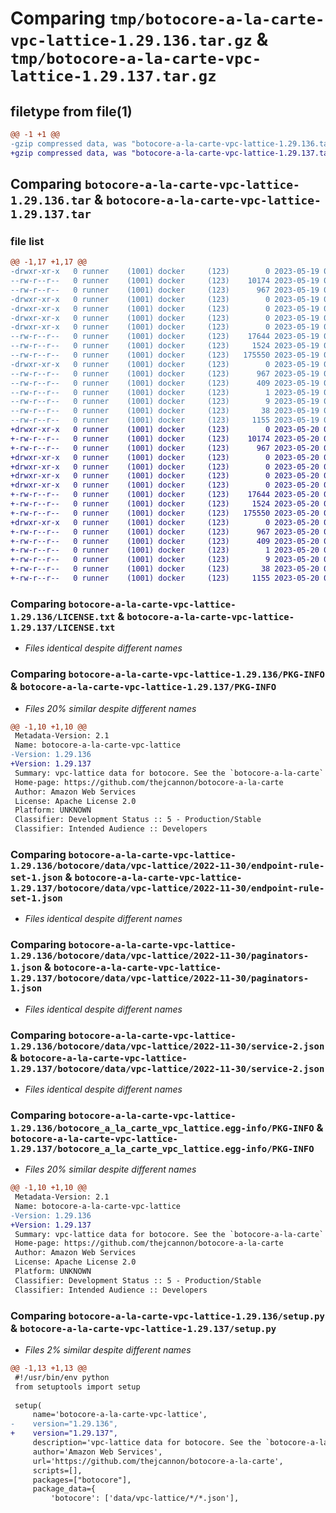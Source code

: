 # Comparing `tmp/botocore-a-la-carte-vpc-lattice-1.29.136.tar.gz` & `tmp/botocore-a-la-carte-vpc-lattice-1.29.137.tar.gz`

## filetype from file(1)

```diff
@@ -1 +1 @@
-gzip compressed data, was "botocore-a-la-carte-vpc-lattice-1.29.136.tar", last modified: Fri May 19 01:18:10 2023, max compression
+gzip compressed data, was "botocore-a-la-carte-vpc-lattice-1.29.137.tar", last modified: Sat May 20 01:15:24 2023, max compression
```

## Comparing `botocore-a-la-carte-vpc-lattice-1.29.136.tar` & `botocore-a-la-carte-vpc-lattice-1.29.137.tar`

### file list

```diff
@@ -1,17 +1,17 @@
-drwxr-xr-x   0 runner    (1001) docker     (123)        0 2023-05-19 01:18:10.927982 botocore-a-la-carte-vpc-lattice-1.29.136/
--rw-r--r--   0 runner    (1001) docker     (123)    10174 2023-05-19 01:18:10.000000 botocore-a-la-carte-vpc-lattice-1.29.136/LICENSE.txt
--rw-r--r--   0 runner    (1001) docker     (123)      967 2023-05-19 01:18:10.927982 botocore-a-la-carte-vpc-lattice-1.29.136/PKG-INFO
-drwxr-xr-x   0 runner    (1001) docker     (123)        0 2023-05-19 01:18:10.923982 botocore-a-la-carte-vpc-lattice-1.29.136/botocore/
-drwxr-xr-x   0 runner    (1001) docker     (123)        0 2023-05-19 01:18:10.923982 botocore-a-la-carte-vpc-lattice-1.29.136/botocore/data/
-drwxr-xr-x   0 runner    (1001) docker     (123)        0 2023-05-19 01:18:10.923982 botocore-a-la-carte-vpc-lattice-1.29.136/botocore/data/vpc-lattice/
-drwxr-xr-x   0 runner    (1001) docker     (123)        0 2023-05-19 01:18:10.923982 botocore-a-la-carte-vpc-lattice-1.29.136/botocore/data/vpc-lattice/2022-11-30/
--rw-r--r--   0 runner    (1001) docker     (123)    17644 2023-05-19 01:17:23.000000 botocore-a-la-carte-vpc-lattice-1.29.136/botocore/data/vpc-lattice/2022-11-30/endpoint-rule-set-1.json
--rw-r--r--   0 runner    (1001) docker     (123)     1524 2023-05-19 01:17:23.000000 botocore-a-la-carte-vpc-lattice-1.29.136/botocore/data/vpc-lattice/2022-11-30/paginators-1.json
--rw-r--r--   0 runner    (1001) docker     (123)   175550 2023-05-19 01:17:23.000000 botocore-a-la-carte-vpc-lattice-1.29.136/botocore/data/vpc-lattice/2022-11-30/service-2.json
-drwxr-xr-x   0 runner    (1001) docker     (123)        0 2023-05-19 01:18:10.927982 botocore-a-la-carte-vpc-lattice-1.29.136/botocore_a_la_carte_vpc_lattice.egg-info/
--rw-r--r--   0 runner    (1001) docker     (123)      967 2023-05-19 01:18:10.000000 botocore-a-la-carte-vpc-lattice-1.29.136/botocore_a_la_carte_vpc_lattice.egg-info/PKG-INFO
--rw-r--r--   0 runner    (1001) docker     (123)      409 2023-05-19 01:18:10.000000 botocore-a-la-carte-vpc-lattice-1.29.136/botocore_a_la_carte_vpc_lattice.egg-info/SOURCES.txt
--rw-r--r--   0 runner    (1001) docker     (123)        1 2023-05-19 01:18:10.000000 botocore-a-la-carte-vpc-lattice-1.29.136/botocore_a_la_carte_vpc_lattice.egg-info/dependency_links.txt
--rw-r--r--   0 runner    (1001) docker     (123)        9 2023-05-19 01:18:10.000000 botocore-a-la-carte-vpc-lattice-1.29.136/botocore_a_la_carte_vpc_lattice.egg-info/top_level.txt
--rw-r--r--   0 runner    (1001) docker     (123)       38 2023-05-19 01:18:10.927982 botocore-a-la-carte-vpc-lattice-1.29.136/setup.cfg
--rw-r--r--   0 runner    (1001) docker     (123)     1155 2023-05-19 01:18:10.000000 botocore-a-la-carte-vpc-lattice-1.29.136/setup.py
+drwxr-xr-x   0 runner    (1001) docker     (123)        0 2023-05-20 01:15:24.293832 botocore-a-la-carte-vpc-lattice-1.29.137/
+-rw-r--r--   0 runner    (1001) docker     (123)    10174 2023-05-20 01:15:24.000000 botocore-a-la-carte-vpc-lattice-1.29.137/LICENSE.txt
+-rw-r--r--   0 runner    (1001) docker     (123)      967 2023-05-20 01:15:24.293832 botocore-a-la-carte-vpc-lattice-1.29.137/PKG-INFO
+drwxr-xr-x   0 runner    (1001) docker     (123)        0 2023-05-20 01:15:24.293832 botocore-a-la-carte-vpc-lattice-1.29.137/botocore/
+drwxr-xr-x   0 runner    (1001) docker     (123)        0 2023-05-20 01:15:24.293832 botocore-a-la-carte-vpc-lattice-1.29.137/botocore/data/
+drwxr-xr-x   0 runner    (1001) docker     (123)        0 2023-05-20 01:15:24.293832 botocore-a-la-carte-vpc-lattice-1.29.137/botocore/data/vpc-lattice/
+drwxr-xr-x   0 runner    (1001) docker     (123)        0 2023-05-20 01:15:24.293832 botocore-a-la-carte-vpc-lattice-1.29.137/botocore/data/vpc-lattice/2022-11-30/
+-rw-r--r--   0 runner    (1001) docker     (123)    17644 2023-05-20 01:14:23.000000 botocore-a-la-carte-vpc-lattice-1.29.137/botocore/data/vpc-lattice/2022-11-30/endpoint-rule-set-1.json
+-rw-r--r--   0 runner    (1001) docker     (123)     1524 2023-05-20 01:14:23.000000 botocore-a-la-carte-vpc-lattice-1.29.137/botocore/data/vpc-lattice/2022-11-30/paginators-1.json
+-rw-r--r--   0 runner    (1001) docker     (123)   175550 2023-05-20 01:14:23.000000 botocore-a-la-carte-vpc-lattice-1.29.137/botocore/data/vpc-lattice/2022-11-30/service-2.json
+drwxr-xr-x   0 runner    (1001) docker     (123)        0 2023-05-20 01:15:24.293832 botocore-a-la-carte-vpc-lattice-1.29.137/botocore_a_la_carte_vpc_lattice.egg-info/
+-rw-r--r--   0 runner    (1001) docker     (123)      967 2023-05-20 01:15:24.000000 botocore-a-la-carte-vpc-lattice-1.29.137/botocore_a_la_carte_vpc_lattice.egg-info/PKG-INFO
+-rw-r--r--   0 runner    (1001) docker     (123)      409 2023-05-20 01:15:24.000000 botocore-a-la-carte-vpc-lattice-1.29.137/botocore_a_la_carte_vpc_lattice.egg-info/SOURCES.txt
+-rw-r--r--   0 runner    (1001) docker     (123)        1 2023-05-20 01:15:24.000000 botocore-a-la-carte-vpc-lattice-1.29.137/botocore_a_la_carte_vpc_lattice.egg-info/dependency_links.txt
+-rw-r--r--   0 runner    (1001) docker     (123)        9 2023-05-20 01:15:24.000000 botocore-a-la-carte-vpc-lattice-1.29.137/botocore_a_la_carte_vpc_lattice.egg-info/top_level.txt
+-rw-r--r--   0 runner    (1001) docker     (123)       38 2023-05-20 01:15:24.293832 botocore-a-la-carte-vpc-lattice-1.29.137/setup.cfg
+-rw-r--r--   0 runner    (1001) docker     (123)     1155 2023-05-20 01:15:24.000000 botocore-a-la-carte-vpc-lattice-1.29.137/setup.py
```

### Comparing `botocore-a-la-carte-vpc-lattice-1.29.136/LICENSE.txt` & `botocore-a-la-carte-vpc-lattice-1.29.137/LICENSE.txt`

 * *Files identical despite different names*

### Comparing `botocore-a-la-carte-vpc-lattice-1.29.136/PKG-INFO` & `botocore-a-la-carte-vpc-lattice-1.29.137/PKG-INFO`

 * *Files 20% similar despite different names*

```diff
@@ -1,10 +1,10 @@
 Metadata-Version: 2.1
 Name: botocore-a-la-carte-vpc-lattice
-Version: 1.29.136
+Version: 1.29.137
 Summary: vpc-lattice data for botocore. See the `botocore-a-la-carte` package for more info.
 Home-page: https://github.com/thejcannon/botocore-a-la-carte
 Author: Amazon Web Services
 License: Apache License 2.0
 Platform: UNKNOWN
 Classifier: Development Status :: 5 - Production/Stable
 Classifier: Intended Audience :: Developers
```

### Comparing `botocore-a-la-carte-vpc-lattice-1.29.136/botocore/data/vpc-lattice/2022-11-30/endpoint-rule-set-1.json` & `botocore-a-la-carte-vpc-lattice-1.29.137/botocore/data/vpc-lattice/2022-11-30/endpoint-rule-set-1.json`

 * *Files identical despite different names*

### Comparing `botocore-a-la-carte-vpc-lattice-1.29.136/botocore/data/vpc-lattice/2022-11-30/paginators-1.json` & `botocore-a-la-carte-vpc-lattice-1.29.137/botocore/data/vpc-lattice/2022-11-30/paginators-1.json`

 * *Files identical despite different names*

### Comparing `botocore-a-la-carte-vpc-lattice-1.29.136/botocore/data/vpc-lattice/2022-11-30/service-2.json` & `botocore-a-la-carte-vpc-lattice-1.29.137/botocore/data/vpc-lattice/2022-11-30/service-2.json`

 * *Files identical despite different names*

### Comparing `botocore-a-la-carte-vpc-lattice-1.29.136/botocore_a_la_carte_vpc_lattice.egg-info/PKG-INFO` & `botocore-a-la-carte-vpc-lattice-1.29.137/botocore_a_la_carte_vpc_lattice.egg-info/PKG-INFO`

 * *Files 20% similar despite different names*

```diff
@@ -1,10 +1,10 @@
 Metadata-Version: 2.1
 Name: botocore-a-la-carte-vpc-lattice
-Version: 1.29.136
+Version: 1.29.137
 Summary: vpc-lattice data for botocore. See the `botocore-a-la-carte` package for more info.
 Home-page: https://github.com/thejcannon/botocore-a-la-carte
 Author: Amazon Web Services
 License: Apache License 2.0
 Platform: UNKNOWN
 Classifier: Development Status :: 5 - Production/Stable
 Classifier: Intended Audience :: Developers
```

### Comparing `botocore-a-la-carte-vpc-lattice-1.29.136/setup.py` & `botocore-a-la-carte-vpc-lattice-1.29.137/setup.py`

 * *Files 2% similar despite different names*

```diff
@@ -1,13 +1,13 @@
 #!/usr/bin/env python
 from setuptools import setup
 
 setup(
     name='botocore-a-la-carte-vpc-lattice',
-    version="1.29.136",
+    version="1.29.137",
     description='vpc-lattice data for botocore. See the `botocore-a-la-carte` package for more info.',
     author='Amazon Web Services',
     url='https://github.com/thejcannon/botocore-a-la-carte',
     scripts=[],
     packages=["botocore"],
     package_data={
         'botocore': ['data/vpc-lattice/*/*.json'],
```


